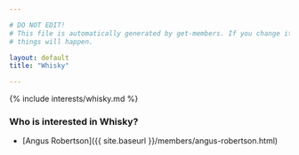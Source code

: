 ```yaml
---

# DO NOT EDIT!
# This file is automatically generated by get-members. If you change it, bad
# things will happen.

layout: default
title: "Whisky"

---
```


{% include interests/whisky.md %}

### Who is interested in Whisky?


* [Angus Robertson]({{ site.baseurl }}/members/angus-robertson.html)
